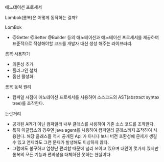 애노테이션 프로세서

Lombok(롬복)은 어떻게 동작하는 걸까?

LomBok
- @Getter @Setter @Builder 등의 애노테이션과 애노테이션 프로세서를 제공하여 표준적으로 작성해야할 코드를 개발자 대신 생성 해주는 라이브러리.

롬복 사용하기
- 의존성 추가
- 플러그인 설치
- 옵션 활성화

롬복 동작 원리
- 컴파일 시점에 애노테이션 프로세서를 사용하여 소스코드의 AST(abstract syntax tree)를 조작한다.

논란거리

- 공개된 API가 아닌 컴파일러 내부 클래스를 사용하여 기존 소스 코드를 조작한다.
- 특히 이클립스의 경우엔 java agent를 사용하여 컴파일러 클래스까지 조작하여 사용한다. 해당 클래스들 역시
공개된 Api 가 아니다 보니 버전 호환성에 문제가 생길 수 있고 언제라도 그런 문제가 발생해도 이상하지 않다.
- 그럼에도 불구하고 엄청난 편리함 때문에 널리 쓰이고 있으며 대안이 몇가지 있지만 롬복의 모든 기능과 편의성을 대체하진 못하는 현실이다.
